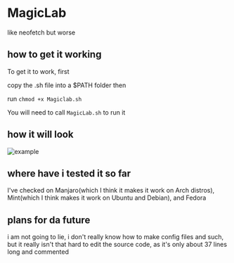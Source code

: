 # MagicLab
like neofetch but worse

## how to get it working
To get it to work, first

copy the .sh file into a $PATH folder then

run `chmod +x Magiclab.sh` 

You will need to call `MagicLab.sh` to run it

## how it will look
![example](https://user-images.githubusercontent.com/39784537/111858479-dcfcc580-890f-11eb-87c1-56c86d7e838b.png)


## where have i tested it so far
I've checked on Manjaro(which I think it makes it work on Arch distros), Mint(which I think makes it work on Ubuntu and Debian), and Fedora

## plans for da future
i am not going to lie, i don't really know how to make config files and such, but it really isn't that hard to edit the source code, as it's only about 37 lines long and commented 
